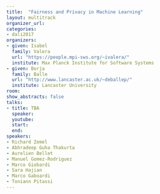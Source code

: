 ```yaml
---
title:  "Fairness and Privacy in Machine Learning"
layout: multitrack
organizer_url: 
categories:
- dali2017
organizers:
- given: Isabel 
  family: Valera
  url: "https://people.mpi-sws.org/~ivalera/"
  institute: Max Planck Institute for Software Systems
- given: Borja 
  family: Balle
  url: "http://www.lancaster.ac.uk/~deballep/"
  institute: Lancaster University
room: 
show_abstracts: false
talks:
- title: TBA
  speaker:
  youtube: 
  start: 
  end: 
speakers:
- Richard Zemel
- Abhradeep Guha Thakurta
- Aurelien Bellet
- Manuel Gomez-Rodriguez
- Marco Giobardi
- Sara Hajian
- Marco Gaboardi
- Toniann Pitassi 
---
```

